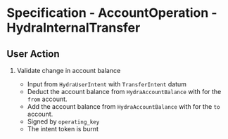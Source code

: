 # Specification - AccountOperation - HydraInternalTransfer

## User Action

1. Validate change in account balance

   - Input from `HydraUserIntent` with `TransferIntent` datum
   - Deduct the account balance from `HydraAccountBalance` with for the `from` account.
   - Add the account balance from `HydraAccountBalance` with for the `to` account.
   - Signed by `operating_key`
   - The intent token is burnt
